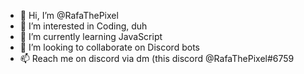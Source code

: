 - 👋 Hi, I’m @RafaThePixel
- 👀 I’m interested in Coding, duh
- 🌱 I’m currently learning JavaScript 
- 💞️ I’m looking to collaborate on Discord bots 
- 📫 Reach me on discord via dm (this discord @RafaThePixel#6759

<!---
RafaThePixel/RafaThePixel is a ✨ special ✨ repository because its `README.md` (this file) appears on your GitHub profile.
You can click the Preview link to take a look at your changes.
--->
